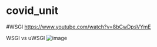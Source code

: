 # covid_unit


#WSGI
https://www.youtube.com/watch?v=8bCwDpsVYmE

 WSGI vs uWSGI
![image](https://user-images.githubusercontent.com/34091626/202386960-6e8cf6b9-a862-4757-9376-163d3f555ce5.png)
